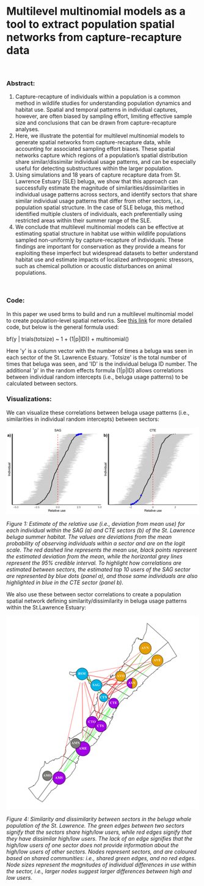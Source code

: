 # Multilevel multinomial models as a tool to extract population spatial networks from capture-recapture data
<br>

### Abstract: 
1.	Capture-recapture of individuals within a population is a common method in wildlife studies for understanding population dynamics and habitat use. Spatial and temporal patterns in individual captures, however, are often biased by sampling effort, limiting effective sample size and conclusions that can be drawn from capture-recapture analyses.
2.	Here, we illustrate the potential for multilevel multinomial models to generate spatial networks from capture-recapture data, while accounting for associated sampling effort biases. These spatial networks capture which regions of a population’s spatial distribution share similar/dissimilar individual usage patterns, and can be especially useful for detecting substructures within the larger population.
3.	Using simulations and 18 years of capture recapture data from St. Lawrence Estuary (SLE) beluga, we show that this approach can successfully estimate the magnitude of similarities/dissimilarities in individual usage patterns across sectors, and identify sectors that share similar individual usage patterns that differ from other sectors, i.e., population spatial structure. In the case of SLE beluga, this method identified multiple clusters of individuals, each preferentially using restricted areas within their summer range of the SLE. 
4.	We conclude that multilevel multinomial models can be effective at estimating spatial structure in habitat use within wildlife populations sampled non-uniformly by capture-recapture of individuals. These findings are important for conservation as they provide a means for exploiting these imperfect but widespread datasets to better understand habitat use and estimate impacts of localized anthropogenic stressors, such as chemical pollution or acoustic disturbances on animal populations.
 
<br>
 
### Code:

 In this paper we used brms to build and run a multilevel multinomial model to create population-level spatial networks. See [this link](https://github.com/tbonne/photoID_multinomial/blob/main/R/multinomial_code.Rmd) for more detailed code, but below is the general formula used:
 
  bf(y | trials(totsize) ~ 1 + (1|p|ID)) + multinomial()
  
 Here 'y' is a column vector with the number of times a beluga was seen in each sector of the St. Lawrence Estuary. 'Totsize' is the total number of times that beluga was seen, and 'ID' is the individual beluga ID number. The additional 'p' in the random effects formula (1|p|ID) allows correlations between individual random intercepts (i.e., beluga usage patterns) to be calculated between sectors.
<br>
 
### Visualizations:
 We can visualize these correlations between beluga usage patterns (i.e., similarities in individual random intercepts) between sectors:
 
 ![](inst/figs/Fig_relative_use_randomEffects.png)
 
 *Figure 1: Estimate of the relative use (i.e., deviation from mean use) for each individual within the SAG (a) and CTE sectors (b) of the St. Lawrence beluga summer habitat. The values are deviations from the mean probability of observing individuals within a sector and are on the logit scale. The red dashed line represents the mean use, black points represent the estimated deviation from the mean, while the horizontal grey lines represent the 95% credible interval. To highlight how correlations are estimated between sectors, the estimated top 10 users of the SAG sector are represented by blue dots (panel a), and those same individuals are also highlighted in blue in the CTE sector (panel b).*
 
 
 We also use these between sector correlations to create a population spatial network defining similarity/dissimilarity in beluga usage patterns within the St.Lawrence Estuary:
 
 ![](inst/figs/Spatial_comm_net.png)

*Figure 4: Similarity and dissimilarity between sectors in the beluga whale population of the St. Lawrence. The green edges between two sectors signify that the sectors share high/low users, while red edges signify that they have dissimilar high/low users. The lack of an edge signifies that the high/low users of one sector does not provide information about the high/low users of other sectors. Nodes represent sectors, and are coloured based on shared communities: i.e., shared green edges, and no red edges. Node sizes represent the magnitudes of individual differences in use within the sector, i.e., larger nodes suggest larger differences between high and low users.*
